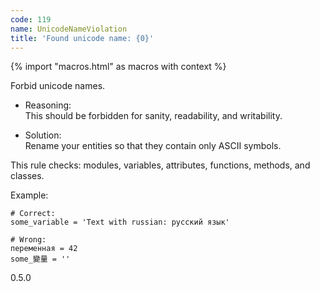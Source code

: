 ```yaml
---
code: 119
name: UnicodeNameViolation
title: 'Found unicode name: {0}'
---
```


{% import "macros.html" as macros with context %}

Forbid unicode names.

  - Reasoning:  
    This should be forbidden for sanity, readability, and writability.

  - Solution:  
    Rename your entities so that they contain only ASCII symbols.

This rule checks: modules, variables, attributes, functions, methods,
and classes.

Example:

    # Correct:
    some_variable = 'Text with russian: русский язык'
    
    # Wrong:
    переменная = 42
    some_變量 = ''

<div class="versionadded">

0.5.0

</div>